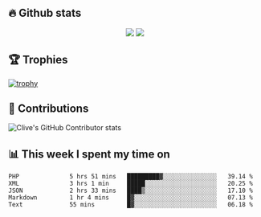 ## &#128293; Github stats

<!-- GitHub Readme Streak Stats - https://github.com/DenverCoder1/github-readme-streak-stats -->
<p align="center">

<picture>
  <source 
    srcset="https://github-readme-stats.vercel.app/api?username=clivewalkden&count_private=true&show_icons=true&theme=darcula"
    media="(prefers-color-scheme: dark)"
  />
  <source
    srcset="https://github-readme-stats.vercel.app/api?username=clivewalkden&count_private=true&show_icons=true&theme=calm"
    media="(prefers-color-scheme: light), (prefers-color-scheme: no-preference)"
  />
  <img src="https://github-readme-stats.vercel.app/api?username=clivewalkden&count_private=true&show_icons=true&theme=darcula" />
</picture>

<a href="https://git.io/streak-stats" target="_blank">
  <img src="http://github-readme-streak-stats.herokuapp.com?user=clivewalkden&theme=darcula&date_format=j%20M%5B%20Y%5D" />
</a>

</p>

## &#127942; Trophies
[![trophy](https://github-profile-trophy.vercel.app/?username=clivewalkden&theme=onedark)](https://github.com/clivewalkden/github-profile-trophy)

## &#129309; Contributions
![Clive's GitHub Contributor stats](https://github-contributor-stats.vercel.app/api?username=clivewalkden)

## &#128202; This week I spent my time on
<!--START_SECTION:waka-->

```text
PHP              5 hrs 51 mins   █████████▓░░░░░░░░░░░░░░░   39.14 %
XML              3 hrs 1 min     █████░░░░░░░░░░░░░░░░░░░░   20.25 %
JSON             2 hrs 33 mins   ████▒░░░░░░░░░░░░░░░░░░░░   17.10 %
Markdown         1 hr 4 mins     █▓░░░░░░░░░░░░░░░░░░░░░░░   07.13 %
Text             55 mins         █▓░░░░░░░░░░░░░░░░░░░░░░░   06.18 %
```

<!--END_SECTION:waka-->
